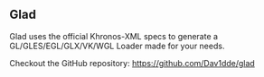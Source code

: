 Glad
----

Glad uses the official Khronos-XML specs to generate a
GL/GLES/EGL/GLX/VK/WGL Loader made for your needs.

Checkout the GitHub repository: https://github.com/Dav1dde/glad
